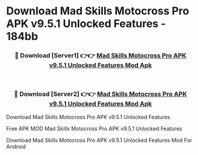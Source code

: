 # Download Mad Skills Motocross Pro APK v9.5.1 Unlocked Features - 184bb



<div align="center">
<h3>🔴 Download [Server1] 👉👉 <a href="https://momento.my/?title=Mad_Skills_Motocross_Pro_APK_v9.5.1_Unlocked_Features">Mad Skills Motocross Pro APK v9.5.1 Unlocked Features Mod Apk</a></h3><br>

<h3>🔴 Download [Server2] 👉👉 <a href="https://momento.my/?title=Mad_Skills_Motocross_Pro_APK_v9.5.1_Unlocked_Features">Mad Skills Motocross Pro APK v9.5.1 Unlocked Features Mod Apk</a></h3>
</div>



Download Mad Skills Motocross Pro APK v9.5.1 Unlocked Features 

Free APK MOD Mad Skills Motocross Pro APK v9.5.1 Unlocked Features 

Download Mad Skills Motocross Pro APK v9.5.1 Unlocked Features Mod For Android
